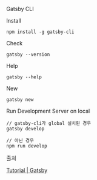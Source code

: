 Gatsby CLI

Install

```
npm install -g gatsby-cli
```

Check

```
gatsby --version
```

Help

```
gatsby --help
```

New

```
gatsby new
```

Run Development Server on local

```
// gatsby-cli가 global 설치된 경우
gatsby develop

// 아닌 경우
npm run develop
```

출처

[Tutorial | Gatsby](https://www.gatsbyjs.com/docs/tutorial/)
